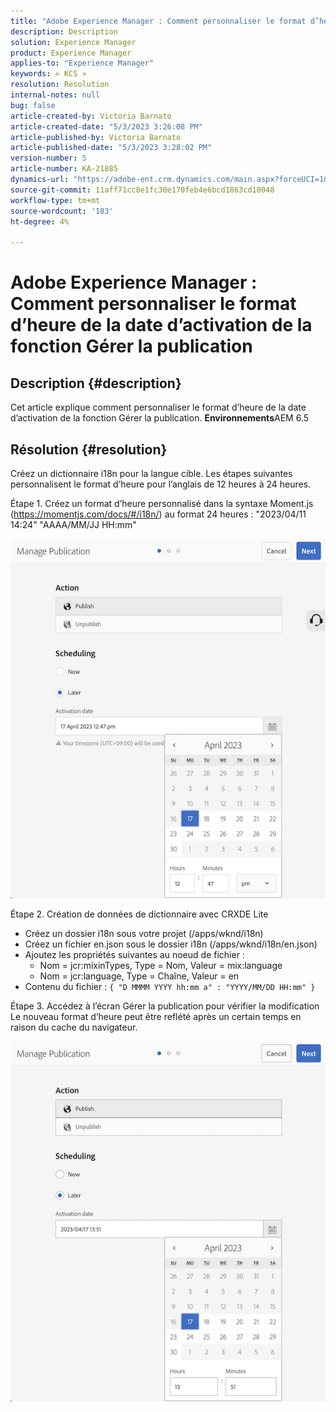 ```yaml
---
title: "Adobe Experience Manager : Comment personnaliser le format d’heure de la date d’activation de la fonction Gérer la publication"
description: Description
solution: Experience Manager
product: Experience Manager
applies-to: "Experience Manager"
keywords: « KCS »
resolution: Resolution
internal-notes: null
bug: false
article-created-by: Victoria Barnato
article-created-date: "5/3/2023 3:26:08 PM"
article-published-by: Victoria Barnato
article-published-date: "5/3/2023 3:28:02 PM"
version-number: 5
article-number: KA-21885
dynamics-url: "https://adobe-ent.crm.dynamics.com/main.aspx?forceUCI=1&pagetype=entityrecord&etn=knowledgearticle&id=0eb2cbd0-c6e9-ed11-a7c6-6045bd0061cb"
source-git-commit: 11aff71cc8e1fc30e170feb4e6bcd1863cd10048
workflow-type: tm+mt
source-wordcount: '183'
ht-degree: 4%

---
```


# Adobe Experience Manager : Comment personnaliser le format d’heure de la date d’activation de la fonction Gérer la publication

## Description {#description}


Cet article explique comment personnaliser le format d’heure de la date d’activation de la fonction Gérer la publication.
<b>Environnements</b>AEM 6.5



## Résolution {#resolution}


Créez un dictionnaire i18n pour la langue cible. Les étapes suivantes personnalisent le format d’heure pour l’anglais de 12 heures à 24 heures.

Étape 1. Créez un format d’heure personnalisé dans la syntaxe Moment.js (https://momentjs.com/docs/#/i18n/) au format 24 heures : &quot;2023/04/11 14:24&quot; &quot;AAAA/MM/JJ HH:mm&quot;

![](assets/d14c64e9-53de-ed11-a7c7-6045bd006268.png)

Étape 2. Création de données de dictionnaire avec CRXDE Lite

- Créez un dossier i18n sous votre projet (/apps/wknd/i18n)
- Créez un fichier en.json sous le dossier i18n (/apps/wknd/i18n/en.json)
- Ajoutez les propriétés suivantes au noeud de fichier :
   - Nom = jcr:mixinTypes, Type = Nom, Valeur = mix:language
   - Nom = jcr:language, Type = Chaîne, Valeur = en
- Contenu du fichier : `{ "D MMMM YYYY hh:mm a" : "YYYY/MM/DD HH:mm" }`


Étape 3. Accédez à l’écran Gérer la publication pour vérifier la modification Le nouveau format d’heure peut être reflété après un certain temps en raison du cache du navigateur.

![](assets/25f363ef-53de-ed11-a7c7-6045bd006268.png)
